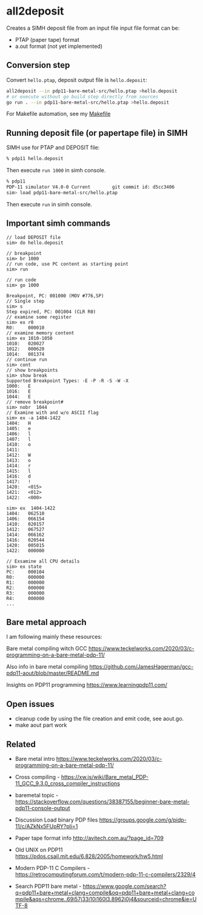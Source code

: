 # all2deposit

Creates a SIMH deposit file from an input file
input file format can be:
* PTAP (paper tape) format
* a.out format (not yet implemented)

## Conversion step
Convert ```hello.ptap```, deposit output file is 
```hello.deposit```:
```bash
all2deposit --in pdp11-bare-metal-src/hello.ptap >hello.deposit
# or execute without go build step directly from sources
go run . --in pdp11-bare-metal-src/hello.ptap >hello.deposit
```

For Makefile automation, see my [Makefile](./pdp11-bare-metal-src/Makefile)

## Running deposit file (or papertape file) in SIMH
SIMH use for PTAP and DEPOSIT file:
```bash
% pdp11 hello.deposit
```
Then execute ```run 1000``` in simh console.

```bash
% pdp11
PDP-11 simulator V4.0-0 Current        git commit id: d5cc3406
sim> load pdp11-bare-metal-src/hello.ptap
```
Then execute ```run``` in simh console.

## Important simh commands
```
// load DEPOSIT file
sim> do hello.deposit

// breakpoint
sim> br 1000
// run code, use PC content as starting point
sim> run

// run code 
sim> go 1000

Breakpoint, PC: 001000 (MOV #776,SP)
// Single step
sim> s
Step expired, PC: 001004 (CLR R0)
// examine some register
sim> ex r0
R0:     000010
// examine memory content
sim> ex 1010-1050
1010:   020027
1012:   000620
1014:   001374
// continue run
sim> cont
// show breakpoints
sim> show break
Supported Breakpoint Types: -E -P -R -S -W -X
1000:   E
1016:   E
1044:   E
// remove breakpoint#
sim> nobr  1044
// Examine with and w/o ASCII flag
sim> ex -a 1404-1422
1404:   H
1405:   e
1406:   l
1407:   l
1410:   o
1411:
1412:   W
1413:   o
1414:   r
1415:   l
1416:   d
1417:   !
1420:   <015>
1421:   <012>
1422:   <000>

sim> ex  1404-1422
1404:   062510
1406:   066154
1410:   020157
1412:   067527
1414:   066162
1416:   020544
1420:   005015
1422:   000000

// Exsamine all CPU details
sim> ex state
PC:     000104
R0:     000000
R1:     000000
R2:     000000
R3:     000000
R4:     000000
...
```
## Bare metal approach
I am following mainly these resources:

Bare metal compiling witch GCC
https://www.teckelworks.com/2020/03/c-programming-on-a-bare-metal-pdp-11/

Also info in bare metal compiling
https://github.com/JamesHagerman/gcc-pdp11-aout/blob/master/README.md

Insights on PDP11 programming
https://www.learningpdp11.com/

## Open issues
* cleanup code by using the file creation and emit code, see aout.go.
* make aout part work


## Related
* Bare metal intro https://www.teckelworks.com/2020/03/c-programming-on-a-bare-metal-pdp-11/
* Cross compiling - https://xw.is/wiki/Bare_metal_PDP-11_GCC_9.3.0_cross_compiler_instructions
* baremetal topic - https://stackoverflow.com/questions/38387155/beginner-bare-metal-pdp11-console-output

* Discussion Load binary PDP files https://groups.google.com/g/pidp-11/c/AZkNx5FUpRY?pli=1
* Paper tape format info http://avitech.com.au/?page_id=709
* Old UNIX on PDP11 https://pdos.csail.mit.edu/6.828/2005/homework/hw5.html

* Modern PDP-11 C Compilers - https://retrocomputingforum.com/t/modern-pdp-11-c-compilers/2329/4
* Search PDP11 bare metal - https://www.google.com/search?q=pdp11+bare+metal+clang+compile&oq=pdp11+bare+metal+clang+compile&aqs=chrome..69i57j33i10i160l3.8962j0j4&sourceid=chrome&ie=UTF-8